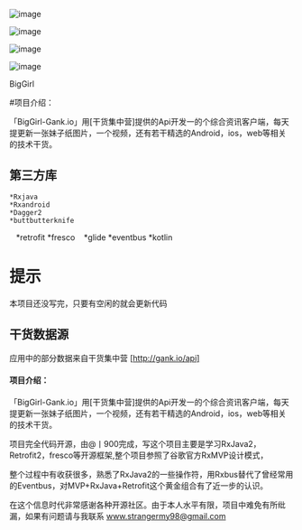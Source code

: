 ﻿
![image](https://github.com/1900Star/OkStar/blob/master/Screenshot/main.jpg)


![image](https://github.com/1900Star/OkStar/blob/master/Screenshot/music.jpg)


![image](https://github.com/1900Star/BigGril/blob/master/Screenshot_png/c.gif)

![image](https://github.com/1900Star/BigGril/blob/master/Screenshot_png/b.png)



BigGirl

#项目介绍：

「BigGirl-Gank.io」用[干货集中营]提供的Api开发一的个综合资讯客户端，每天提更新一张妹子纸图片，一个视频，还有若干精选的Android，ios，web等相关的技术干货。


## 第三方库
    *Rxjava
    *Rxandroid
    *Dagger2
    *buttbutterknife
    *retrofit
    *fresco
    *glide
    *eventbus
    *kotlin

# 提示
本项目还没写完，只要有空闲的就会更新代码

## 干货数据源
应用中的部分数据来自干货集中营 [http://gank.io/api]

#### 项目介绍：
「BigGirl-Gank.io」用[干货集中营]提供的Api开发一的个综合资讯客户端，每天提更新一张妹子纸图片，一个视频，还有若干精选的Android，ios，web等相关的技术干货。

项目完全代码开源，由@丨900完成，写这个项目主要是学习RxJava2，Retrofit2，fresco等开源框架,整个项目参照了谷歌官方RxMVP设计模式，

整个过程中有收获很多，熟悉了RxJava2的一些操作符，用Rxbus替代了曾经常用的Eventbus，对MVP+RxJava+Retrofit这个黄金组合有了近一步的认识。

在这个信息时代非常感谢各种开源社区。由于本人水平有限，项目中难免有所纰漏，如果有问题请与我联系 www.strangermy98@gmail.com



